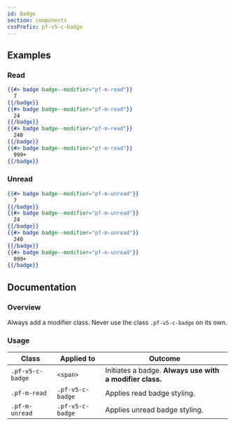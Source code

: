 ```yaml
---
id: Badge
section: components
cssPrefix: pf-v5-c-badge
---
```


## Examples
### Read
```hbs
{{#> badge badge--modifier="pf-m-read"}}
  7
{{/badge}}
{{#> badge badge--modifier="pf-m-read"}}
  24
{{/badge}}
{{#> badge badge--modifier="pf-m-read"}}
  240
{{/badge}}
{{#> badge badge--modifier="pf-m-read"}}
  999+
{{/badge}}
```

### Unread
```hbs
{{#> badge badge--modifier="pf-m-unread"}}
  7
{{/badge}}
{{#> badge badge--modifier="pf-m-unread"}}
  24
{{/badge}}
{{#> badge badge--modifier="pf-m-unread"}}
  240
{{/badge}}
{{#> badge badge--modifier="pf-m-unread"}}
  999+
{{/badge}}
```

## Documentation
### Overview
Always add a modifier class. Never use the class `.pf-v5-c-badge` on its own.

### Usage
| Class | Applied to | Outcome |
| -- | -- | -- |
| `.pf-v5-c-badge` | `<span>` | Initiates a badge. **Always use with a modifier class.** |
| `.pf-m-read` | `.pf-v5-c-badge` | Applies read badge styling. |
| `.pf-m-unread` | `.pf-v5-c-badge` | Applies unread badge styling. |
